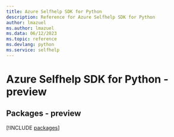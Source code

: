 ```yaml
---
title: Azure Selfhelp SDK for Python
description: Reference for Azure Selfhelp SDK for Python
author: lmazuel
ms.author: lmazuel
ms.data: 06/12/2023
ms.topic: reference
ms.devlang: python
ms.service: selfhelp
---
```

# Azure Selfhelp SDK for Python - preview
## Packages - preview
[!INCLUDE [packages](selfhelp-index.md)]
